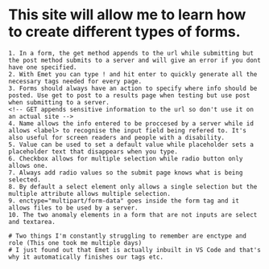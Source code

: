 # This site will allow me to learn how to create different types of forms.
    1. In a form, the get method appends to the url while submitting but the post method submits to a server and will give an error if you dont have one specified.
    2. With Emet you can type ! and hit enter to quickly generate all the necessary tags needed for every page.
    3. Forms should always have an action to specify where info should be posted. Use get to post to a results page when testing but use post when submitting to a server.
    <!-- GET appends sensitive information to the url so don't use it on an actual site -->
    4. Name allows the info entered to be proccesed by a server while id allows <label> to recognise the input field being refered to. It's also useful for screen readers and people with a disability.
    5. Value can be used to set a default value while placeholder sets a placeholder text that disappears when you type.
    6. Checkbox allows for multiple selection while radio button only allows one.
    7. Always add radio values so the submit page knows what is being selected.
    8. By default a select element only allows a single selection but the multiple attribute allows multiple selection.
    9. enctype="multipart/form-data" goes inside the form tag and it allows files to be used by a server.
    10. The two anomaly elements in a form that are not inputs are select and textarea.

    # Two things I'm constantly struggling to remember are enctype and role (This one took me multiple days)
    # I just found out that Emet is actually inbuilt in VS Code and that's why it automatically finishes our tags etc. 
